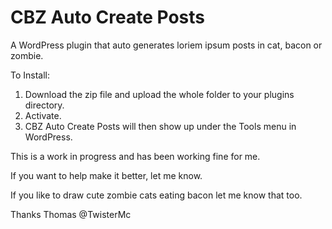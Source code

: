 CBZ Auto Create Posts
===================

A WordPress plugin that auto generates loriem ipsum posts in cat, bacon or zombie.

To Install:
1. Download the zip file and upload the whole folder to your plugins directory.
2. Activate.
3. CBZ Auto Create Posts will then show up under the Tools menu in WordPress.

This is a work in progress and has been working fine for me.

If you want to help make it better, let me know.

If you like to draw cute zombie cats eating bacon let me know that too.

Thanks
Thomas
@TwisterMc